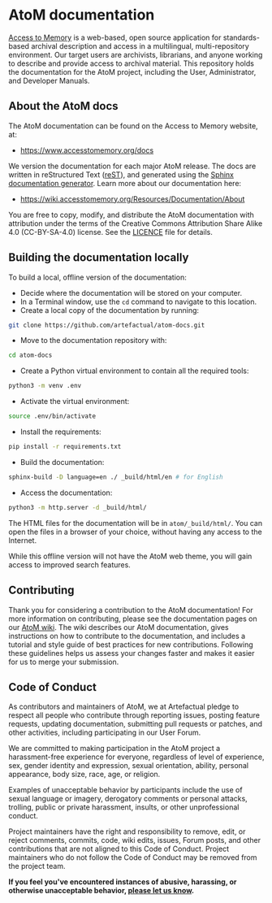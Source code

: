# AtoM documentation

[Access to Memory](https://www.accesstomemory.org/) is a web-based, open source
application for standards-based archival description and access in a
multilingual, multi-repository environment.  Our target users are archivists,
librarians, and anyone working to describe and provide access to archival
material. This repository holds the documentation for the AtoM project,
including the User, Administrator, and Developer Manuals.

## About the AtoM docs

The AtoM documentation can be found on the Access to Memory website, at:

* https://www.accesstomemory.org/docs

We version the documentation for each major AtoM release. The docs are written
in reStructured Text
([reST](http://docutils.sourceforge.net/docs/ref/rst/restructuredtext.html)),
and generated using the [Sphinx documentation
generator](http://www.sphinx-doc.org/). Learn more about our documentation here:

* https://wiki.accesstomemory.org/Resources/Documentation/About

You are free to copy, modify, and distribute the AtoM documentation with
attribution under the terms of the Creative Commons Attribution Share Alike 4.0
(CC-BY-SA-4.0) license.  See the [LICENCE](LICENCE) file for details.

## Building the documentation locally

To build a local, offline version of the documentation:

* Decide where the documentation will be stored on your computer.
* In a Terminal window, use the `cd` command to navigate to this location.
* Create a local copy of the documentation by running:

```bash
git clone https://github.com/artefactual/atom-docs.git
```

* Move to the documentation repository with:

```bash
cd atom-docs
```

* Create a Python virtual environment to contain all the required tools:

```bash
python3 -m venv .env
```

* Activate the virtual environment:

```bash
source .env/bin/activate
```

* Install the requirements:

```bash
pip install -r requirements.txt
```

* Build the documentation:

```bash
sphinx-build -D language=en ./ _build/html/en # for English
```

* Access the documentation:

```bash
python3 -m http.server -d _build/html/
```

The HTML files for the documentation will be in
`atom/_build/html/`.
You can open the files in a browser of your choice, without having any access
to the Internet.

While this offline version will not have the AtoM web theme, you will
gain access to improved search features.

## Contributing

Thank you for considering a contribution to the AtoM documentation!  For more
information on contributing, please see the documentation pages on our [AtoM
wiki](https://wiki.accesstomemory.org/Resources/Documentation).  The wiki
describes our AtoM documentation, gives instructions on how to contribute to the
documentation, and includes a tutorial and style guide of best practices for new
contributions.  Following these guidelines helps us assess your changes faster
and makes it easier for us to merge your submission.

## Code of Conduct

As contributors and maintainers of AtoM, we at Artefactual pledge to respect all
people who contribute through reporting issues, posting feature requests,
updating documentation, submitting pull requests or patches, and other
activities, including participating in our User Forum.

We are committed to making participation in the AtoM project a harassment-free
experience for everyone, regardless of level of experience, sex, gender identity
and expression, sexual orientation, ability, personal appearance, body size,
race, age, or religion.

Examples of unacceptable behavior by participants include the use of sexual
language or imagery, derogatory comments or personal attacks, trolling, public
or private harassment, insults, or other unprofessional conduct.

Project maintainers have the right and responsibility to remove, edit, or reject
comments, commits, code, wiki edits, issues, Forum posts, and other
contributions that are not aligned to this Code of Conduct. Project maintainers
who do not follow the Code of Conduct may be removed from the project team.

**If you feel you've encountered instances of abusive, harassing, or otherwise
unacceptable behavior, [please let us know](mailto:info@artefactual.com).**
